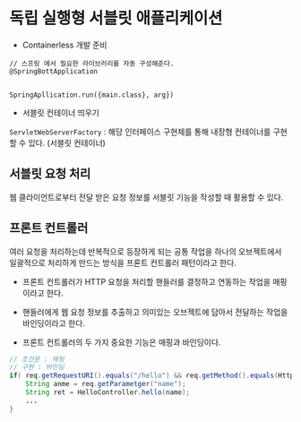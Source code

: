 # 독립 실행형 서블릿 애플리케이션

- Containerless 개발 준비

```
// 스프링 에서 필요한 라이브러리를 자동 구성해준다.
@SpringBottApplication 


SpringApllication.run({main.class}, arg})
```


- 서블릿 컨테이너 띄우기

`ServletWebServerFactory` : 해당 인터페이스 구현체를 통해 내장형 컨테이너를 구현할 수 있다.  (서블릿 컨테이너)


## 서블릿 요청 처리

웹 클라이언트로부터 전달 받은 요청 정보를 서블릿 기능을 작성할 때 활용할 수 있다. 


## 프론트 컨트롤러
여러 요청을 처리하는데 반복적으로 등장하게 되는 공통 작업을 
하나의 오브젝트에서 <br/> 일괄적으로  처리하게 만드는 방식을 프론트 컨트롤러 패턴이라고 한다.  <br/>

- 프론트 컨트롤러가 HTTP 요청을 처리할 핸들러를 결정하고 연동하는 작업을 매핑이라고 한다. 

- 핸들러에게 웹 요청 정보를 추출하고 의미있는 오브젝트에 담아서 전달하는 작업을 바인딩이라고 한다. 

- 프론트 컨트롤러의 두 가지 중요한 기능은 매핑과 바인딩이다. 


```Java
// 조건문 : 매핑
// 구현 : 바인딩
if( req.getRequestURI().equals("/hello") && req.getMethod().equals(HttpMethod.GET.name())){
    String anme = req.getParametger("name");
    String ret = HelloController.hello(name);
    ...
}
```